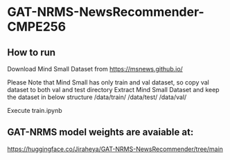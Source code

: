 # GAT-NRMS-NewsRecommender-CMPE256

## How to run
Download Mind Small Dataset from https://msnews.github.io/

Please Note that Mind Small has only train and val dataset, so copy val dataset to both val and test directory
Extract Mind Small Dataset and keep the dataset in below structure
/data/train/
/data/test/
/data/val/

Execute train.ipynb

## GAT-NRMS model weights are avaiable at:
https://huggingface.co/Jiraheya/GAT-NRMS-NewsRecommender/tree/main